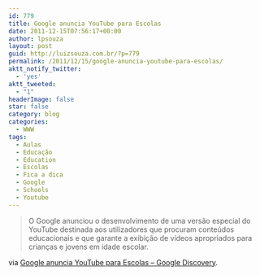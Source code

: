 ```yaml
---
id: 779
title: Google anuncia YouTube para Escolas
date: 2011-12-15T07:56:17+00:00
author: lpsouza
layout: post
guid: http://luizsouza.com.br/?p=779
permalink: /2011/12/15/google-anuncia-youtube-para-escolas/
aktt_notify_twitter:
  - 'yes'
aktt_tweeted:
  - "1"
headerImage: false
star: false
category: blog
categories:
  - WWW
tags:
  - Aulas
  - Educação
  - Education
  - Escolas
  - Fica a dica
  - Google
  - Schools
  - Youtube
---
```

> O Google anunciou o desenvolvimento de uma versão especial do YouTube destinada aos utilizadores que procuram conteúdos educacionais e que garante a exibição de vídeos apropriados para crianças e jovens em idade escolar.

via [Google anuncia YouTube para Escolas &#8211; Google Discovery](http://googlediscovery.com/2011/12/13/google-anuncia-youtube-para-escolas/?utm_source=feedburner&utm_medium=feed&utm_campaign=Feed%3A+googlediscovery+%28Google+Discovery.com%29).